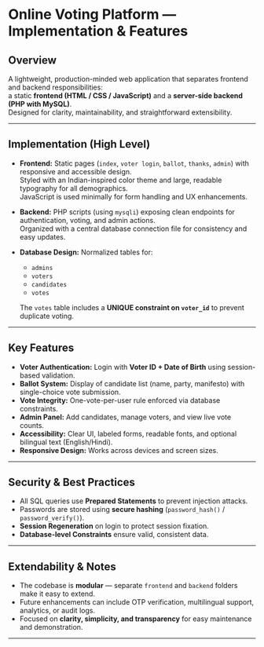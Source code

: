 # Online Voting Platform — Implementation & Features

## Overview
A lightweight, production-minded web application that separates frontend and backend responsibilities:  
a static **frontend (HTML / CSS / JavaScript)** and a **server-side backend (PHP with MySQL)**.  
Designed for clarity, maintainability, and straightforward extensibility.

---

## Implementation (High Level)
- **Frontend:** Static pages (`index`, `voter login`, `ballot`, `thanks`, `admin`) with responsive and accessible design.  
  Styled with an Indian-inspired color theme and large, readable typography for all demographics.  
  JavaScript is used minimally for form handling and UX enhancements.

- **Backend:** PHP scripts (using `mysqli`) exposing clean endpoints for authentication, voting, and admin actions.  
  Organized with a central database connection file for consistency and easy updates.

- **Database Design:** Normalized tables for:
  - `admins`
  - `voters`
  - `candidates`
  - `votes`

  The `votes` table includes a **UNIQUE constraint on `voter_id`** to prevent duplicate voting.

---

## Key Features
- **Voter Authentication:** Login with **Voter ID + Date of Birth** using session-based validation.  
- **Ballot System:** Display of candidate list (name, party, manifesto) with single-choice vote submission.  
- **Vote Integrity:** One-vote-per-user rule enforced via database constraints.  
- **Admin Panel:** Add candidates, manage voters, and view live vote counts.  
- **Accessibility:** Clear UI, labeled forms, readable fonts, and optional bilingual text (English/Hindi).  
- **Responsive Design:** Works across devices and screen sizes.

---

## Security & Best Practices
- All SQL queries use **Prepared Statements** to prevent injection attacks.  
- Passwords are stored using **secure hashing** (`password_hash()` / `password_verify()`).  
- **Session Regeneration** on login to protect session fixation.  
- **Database-level Constraints** ensure valid, consistent data.

---

## Extendability & Notes
- The codebase is **modular** — separate `frontend` and `backend` folders make it easy to extend.  
- Future enhancements can include OTP verification, multilingual support, analytics, or audit logs.  
- Focused on **clarity, simplicity, and transparency** for easy maintenance and demonstration.

---
